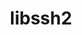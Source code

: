 ---
title: "libssh2"
layout: cache
categories: [package, develop-2024-02-18]
meta: {"versions": ["1.10.0", "1.11.0"], "compilers": ["apple-clang@=15.0.0", "gcc@=11.4.0", "gcc@=7.5.0", "gcc@=9.4.0", "oneapi@=2024.0.0"], "oss": ["ubuntu18.04", "ubuntu20.04", "ubuntu22.04", "ventura"], "platforms": ["darwin", "linux"], "targets": ["aarch64", "neoverse_v1", "neoverse_v2", "ppc64le", "x86_64_v3"], "stacks": ["developer-tools", "e4s", "e4s-neoverse-v2", "e4s-neoverse_v1", "e4s-oneapi", "e4s-power", "ml-darwin-aarch64-mps", "ml-linux-x86_64-cpu", "ml-linux-x86_64-cuda", "ml-linux-x86_64-rocm", "radiuss", "root"], "num_specs": 10, "num_specs_by_stack": {"root": 10, "ml-darwin-aarch64-mps": 1, "developer-tools": 1, "radiuss": 1, "e4s-neoverse_v1": 1, "e4s-power": 1, "e4s": 2, "e4s-neoverse-v2": 1, "ml-linux-x86_64-cpu": 1, "ml-linux-x86_64-rocm": 1, "ml-linux-x86_64-cuda": 1, "e4s-oneapi": 1}}
spec_details: [{"hash": "sigereq3bnph6pyzmt27cozxlzhykobf", "compiler": "apple-clang@=15.0.0", "versions": ["1.11.0"], "os": "ventura", "platform": "darwin", "target": "aarch64", "variants": ["build_system=autotools", "crypto=openssl", "patches=011d926", "+shared"], "stacks": ["root", "ml-darwin-aarch64-mps"], "size": "-", "tarball": "https://binaries.spack.io/develop-2024-02-18/build_cache/darwin-ventura-aarch64/apple-clang-15.0.0/libssh2-1.11.0/darwin-ventura-aarch64-apple-clang-15.0.0-libssh2-1.11.0-sigereq3bnph6pyzmt27cozxlzhykobf.spack"}, {"hash": "llylewxjz3hncebdbtlfllmu2mspu2uy", "compiler": "gcc@=7.5.0", "versions": ["1.11.0"], "os": "ubuntu18.04", "platform": "linux", "target": "x86_64_v3", "variants": ["build_system=autotools", "crypto=openssl", "patches=011d926", "+shared"], "stacks": ["root", "developer-tools"], "size": "-", "tarball": "https://binaries.spack.io/develop-2024-02-18/build_cache/linux-ubuntu18.04-x86_64_v3/gcc-7.5.0/libssh2-1.11.0/linux-ubuntu18.04-x86_64_v3-gcc-7.5.0-libssh2-1.11.0-llylewxjz3hncebdbtlfllmu2mspu2uy.spack"}, {"hash": "p4gpds7mo5wilbjg3seg5k55hdx33kvg", "compiler": "gcc@=7.5.0", "versions": ["1.11.0"], "os": "ubuntu18.04", "platform": "linux", "target": "x86_64_v3", "variants": ["build_system=autotools", "crypto=openssl", "patches=011d926", "+shared"], "stacks": ["root", "radiuss"], "size": "-", "tarball": "https://binaries.spack.io/develop-2024-02-18/build_cache/linux-ubuntu18.04-x86_64_v3/gcc-7.5.0/libssh2-1.11.0/linux-ubuntu18.04-x86_64_v3-gcc-7.5.0-libssh2-1.11.0-p4gpds7mo5wilbjg3seg5k55hdx33kvg.spack"}, {"hash": "db57z4lgc4hdrafmv5fkf6vncfs4ercx", "compiler": "gcc@=11.4.0", "versions": ["1.11.0"], "os": "ubuntu20.04", "platform": "linux", "target": "neoverse_v1", "variants": ["build_system=autotools", "crypto=openssl", "patches=011d926", "+shared"], "stacks": ["e4s-neoverse_v1", "root"], "size": "-", "tarball": "https://binaries.spack.io/develop-2024-02-18/build_cache/linux-ubuntu20.04-neoverse_v1/gcc-11.4.0/libssh2-1.11.0/linux-ubuntu20.04-neoverse_v1-gcc-11.4.0-libssh2-1.11.0-db57z4lgc4hdrafmv5fkf6vncfs4ercx.spack"}, {"hash": "go3wu6yxuwuoc2mlvtbfggn3pxix5oci", "compiler": "gcc@=9.4.0", "versions": ["1.11.0"], "os": "ubuntu20.04", "platform": "linux", "target": "ppc64le", "variants": ["build_system=autotools", "crypto=openssl", "patches=011d926", "+shared"], "stacks": ["e4s-power", "root"], "size": "-", "tarball": "https://binaries.spack.io/develop-2024-02-18/build_cache/linux-ubuntu20.04-ppc64le/gcc-9.4.0/libssh2-1.11.0/linux-ubuntu20.04-ppc64le-gcc-9.4.0-libssh2-1.11.0-go3wu6yxuwuoc2mlvtbfggn3pxix5oci.spack"}, {"hash": "son2f2mgesr4jkdvdakgvoc5e2i2vlcb", "compiler": "gcc@=11.4.0", "versions": ["1.10.0"], "os": "ubuntu20.04", "platform": "linux", "target": "x86_64_v3", "variants": ["build_system=autotools", "crypto=mbedtls", "patches=011d926", "+shared"], "stacks": ["root", "e4s"], "size": "-", "tarball": "https://binaries.spack.io/develop-2024-02-18/build_cache/linux-ubuntu20.04-x86_64_v3/gcc-11.4.0/libssh2-1.10.0/linux-ubuntu20.04-x86_64_v3-gcc-11.4.0-libssh2-1.10.0-son2f2mgesr4jkdvdakgvoc5e2i2vlcb.spack"}, {"hash": "lusekiix67msqhrcpqsibzxnbgku4bhn", "compiler": "gcc@=11.4.0", "versions": ["1.11.0"], "os": "ubuntu20.04", "platform": "linux", "target": "x86_64_v3", "variants": ["build_system=autotools", "crypto=openssl", "patches=011d926", "+shared"], "stacks": ["root", "e4s"], "size": "-", "tarball": "https://binaries.spack.io/develop-2024-02-18/build_cache/linux-ubuntu20.04-x86_64_v3/gcc-11.4.0/libssh2-1.11.0/linux-ubuntu20.04-x86_64_v3-gcc-11.4.0-libssh2-1.11.0-lusekiix67msqhrcpqsibzxnbgku4bhn.spack"}, {"hash": "cwsdvsqrh45n5vdkvrsndmyazuexeq3f", "compiler": "gcc@=11.4.0", "versions": ["1.11.0"], "os": "ubuntu22.04", "platform": "linux", "target": "neoverse_v2", "variants": ["build_system=autotools", "crypto=openssl", "patches=011d926", "+shared"], "stacks": ["e4s-neoverse-v2", "root"], "size": "-", "tarball": "https://binaries.spack.io/develop-2024-02-18/build_cache/linux-ubuntu22.04-neoverse_v2/gcc-11.4.0/libssh2-1.11.0/linux-ubuntu22.04-neoverse_v2-gcc-11.4.0-libssh2-1.11.0-cwsdvsqrh45n5vdkvrsndmyazuexeq3f.spack"}, {"hash": "3vsiygqhpw5pszqhaylzcthi5risk5wm", "compiler": "gcc@=11.4.0", "versions": ["1.11.0"], "os": "ubuntu22.04", "platform": "linux", "target": "x86_64_v3", "variants": ["build_system=autotools", "crypto=openssl", "patches=011d926", "+shared"], "stacks": ["ml-linux-x86_64-cpu", "ml-linux-x86_64-rocm", "root", "ml-linux-x86_64-cuda"], "size": "-", "tarball": "https://binaries.spack.io/develop-2024-02-18/build_cache/linux-ubuntu22.04-x86_64_v3/gcc-11.4.0/libssh2-1.11.0/linux-ubuntu22.04-x86_64_v3-gcc-11.4.0-libssh2-1.11.0-3vsiygqhpw5pszqhaylzcthi5risk5wm.spack"}, {"hash": "k3esmbuvlkxnfbsd66jvijw7cnlkorkq", "compiler": "oneapi@=2024.0.0", "versions": ["1.11.0"], "os": "ubuntu22.04", "platform": "linux", "target": "x86_64_v3", "variants": ["build_system=autotools", "crypto=openssl", "patches=011d926", "+shared"], "stacks": ["root", "e4s-oneapi"], "size": "-", "tarball": "https://binaries.spack.io/develop-2024-02-18/build_cache/linux-ubuntu22.04-x86_64_v3/oneapi-2024.0.0/libssh2-1.11.0/linux-ubuntu22.04-x86_64_v3-oneapi-2024.0.0-libssh2-1.11.0-k3esmbuvlkxnfbsd66jvijw7cnlkorkq.spack"}]
---